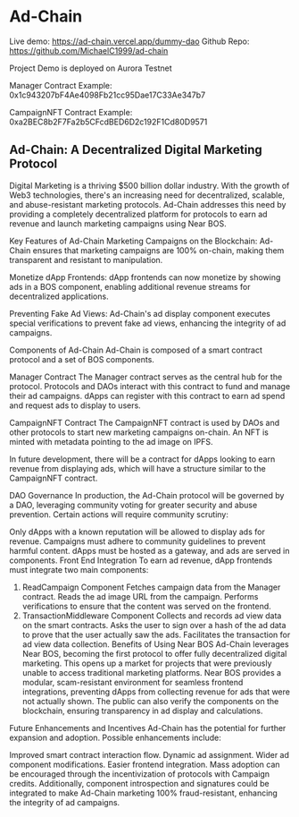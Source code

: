 # Ad-Chain

Live demo: https://ad-chain.vercel.app/dummy-dao
Github Repo: https://github.com/MichaelC1999/ad-chain

Project Demo is deployed on Aurora Testnet

Manager Contract Example: 0x1c943207bF4Ae4098Fb21cc95Dae17C33Ae347b7

CampaignNFT Contract Example: 0xa2BEC8b2F7Fa2b5CFcdBED6D2c192F1Cd80D9571

## Ad-Chain: A Decentralized Digital Marketing Protocol
Digital Marketing is a thriving $500 billion dollar industry. With the growth of Web3 technologies, there's an increasing need for decentralized, scalable, and abuse-resistant marketing protocols. Ad-Chain addresses this need by providing a completely decentralized platform for protocols to earn ad revenue and launch marketing campaigns using Near BOS.

Key Features of Ad-Chain
Marketing Campaigns on the Blockchain: Ad-Chain ensures that marketing campaigns are 100% on-chain, making them transparent and resistant to manipulation.

Monetize dApp Frontends: dApp frontends can now monetize by showing ads in a BOS component, enabling additional revenue streams for decentralized applications.

Preventing Fake Ad Views: Ad-Chain's ad display component executes special verifications to prevent fake ad views, enhancing the integrity of ad campaigns.


Components of Ad-Chain
Ad-Chain is composed of a smart contract protocol and a set of BOS components.

Manager Contract
The Manager contract serves as the central hub for the protocol. Protocols and DAOs interact with this contract to fund and manage their ad campaigns. dApps can register with this contract to earn ad spend and request ads to display to users.

CampaignNFT Contract
The CampaignNFT contract is used by DAOs and other protocols to start new marketing campaigns on-chain. An NFT is minted with metadata pointing to the ad image on IPFS.

In future development, there will be a contract for dApps looking to earn revenue from displaying ads, which will have a structure similar to the CampaignNFT contract.

DAO Governance
In production, the Ad-Chain protocol will be governed by a DAO, leveraging community voting for greater security and abuse prevention. Certain actions will require community scrutiny:

Only dApps with a known reputation will be allowed to display ads for revenue.
Campaigns must adhere to community guidelines to prevent harmful content.
dApps must be hosted as a gateway, and ads are served in components.
Front End Integration
To earn ad revenue, dApp frontends must integrate two main components:

1. ReadCampaign Component
Fetches campaign data from the Manager contract.
Reads the ad image URL from the campaign.
Performs verifications to ensure that the content was served on the frontend.
2. TransactionMiddleware Component
Collects and records ad view data on the smart contracts.
Asks the user to sign over a hash of the ad data to prove that the user actually saw the ads.
Facilitates the transaction for ad view data collection.
Benefits of Using Near BOS
Ad-Chain leverages Near BOS, becoming the first protocol to offer fully decentralized digital marketing. This opens up a market for projects that were previously unable to access traditional marketing platforms. Near BOS provides a modular, scam-resistant environment for seamless frontend integrations, preventing dApps from collecting revenue for ads that were not actually shown. The public can also verify the components on the blockchain, ensuring transparency in ad display and calculations.

Future Enhancements and Incentives
Ad-Chain has the potential for further expansion and adoption. Possible enhancements include:

Improved smart contract interaction flow.
Dynamic ad assignment.
Wider ad component modifications.
Easier frontend integration.
Mass adoption can be encouraged through the incentivization of protocols with Campaign credits. Additionally, component introspection and signatures could be integrated to make Ad-Chain marketing 100% fraud-resistant, enhancing the integrity of ad campaigns.